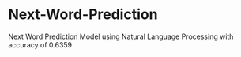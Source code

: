 # Next-Word-Prediction
Next Word Prediction Model using Natural Language Processing with accuracy of 0.6359
